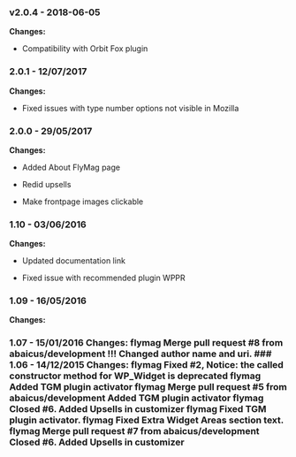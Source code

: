 
 ### v2.0.4 - 2018-06-05 
 **Changes:** 
 * Compatibility with Orbit Fox plugin
 
### 2.0.1 - 12/07/2017
**Changes:** 
- Fixed issues with type number options not visible in Mozilla

### 2.0.0 - 29/05/2017
**Changes:** 
- Added About FlyMag page
- Redid upsells
- Make frontpage images clickable

### 1.10 - 03/06/2016
**Changes:** 
- Updated documentation link
- Fixed issue with recommended plugin WPPR

### 1.09 - 16/05/2016
**Changes:** 
 ### 1.07 - 15/01/2016 Changes: flymag Merge pull request #8 from abaicus/development !!! Changed author name and uri. ### 1.06 - 14/12/2015 Changes: flymag Fixed #2, Notice: the called constructor method for WP_Widget is deprecated flymag Added TGM plugin activator flymag Merge pull request #5 from abaicus/development Added TGM plugin activator flymag Closed #6. Added Upsells in customizer flymag Fixed TGM plugin activator. flymag Fixed Extra Widget Areas section text. flymag Merge pull request #7 from abaicus/development Closed #6. Added Upsells in customizer
